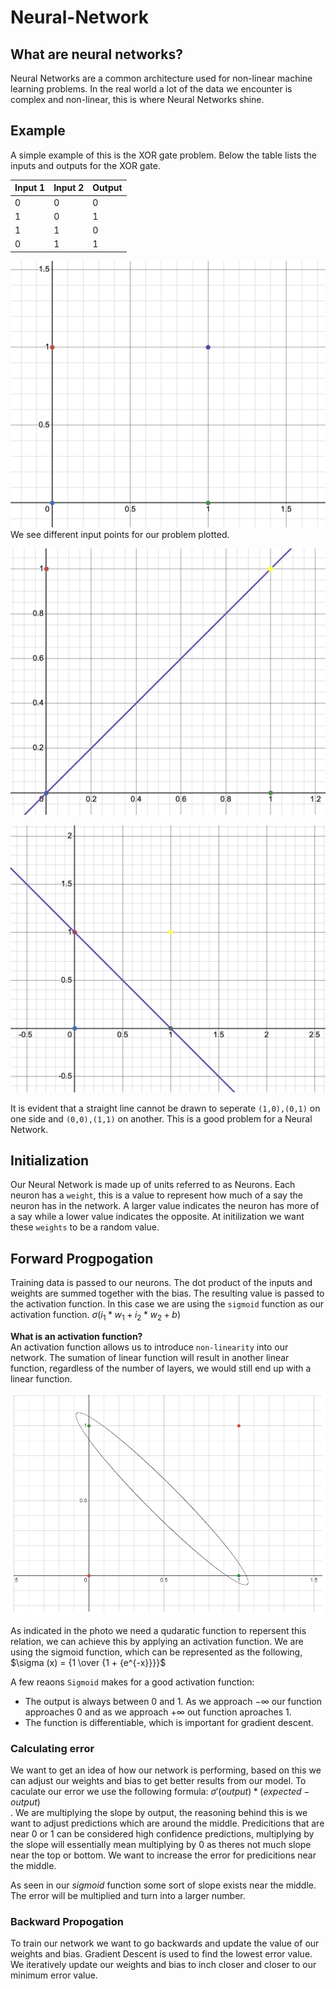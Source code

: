 # Neural-Network

## What are neural networks?

Neural Networks are a common architecture used for non-linear machine learning problems. In the real world a lot of the data we encounter is complex and non-linear, this is where Neural Networks shine.

## Example

A simple example of this is the XOR gate problem. Below the table lists the inputs and outputs for the XOR gate.

| Input 1 | Input 2 | Output |
| ------- | ------- | ------ |
| 0       | 0       | 0      |
| 1       | 0       | 1      |
| 1       | 1       | 0      |
| 0       | 1       | 1      |

![XOR inputs plotted](/images/xorPlot.png)
We see different input points for our problem plotted.

![Not Linearly seperatable 1](/images/notL1.png)

![Not Linearly seperatable 2](/images/notL2.png)

It is evident that a straight line cannot be drawn to seperate `(1,0),(0,1)` on one side and `(0,0),(1,1)` on another. This is a good problem for a Neural Network.

## Initialization

Our Neural Network is made up of units referred to as Neurons. Each neuron has a `weight`, this is a value to represent how much of a say the neuron has in the network. A larger value indicates the neuron has more of a say while a lower value indicates the opposite. At initilization we want these `weights` to be a random value.

## Forward Progpogation

Training data is passed to our neurons. The dot product of the inputs and weights are summed together with the bias. The resulting value is passed to the activation function. In this case we are using the `sigmoid` function as our activation function.
$\sigma ({i_1} * {w_1} + {i_2} * {w_2} + b)$ <br />

**What is an activation function?** <br />
An activation function allows us to introduce `non-linearity` into our network. The sumation of linear function will result in another linear function, regardless of the number of layers, we would still end up with a linear function.

![Boundary](/images/boundary.png)

As indicated in the photo we need a qudaratic function to repersent this relation, we can achieve this by applying an activation function. We are using the sigmoid function,
which can be represented as the following, $\sigma (x) = {1 \over {1 + {e^{-x}}}}$

A few reaons `Sigmoid` makes for a good activation function:
- The output is always between 0 and 1. As we approach $-\infty$ our function approaches 0 and as we approach $+\infty$ out function aproaches 1.
- The function is differentiable, which is important for gradient descent.

### Calculating error

We want to get an idea of how our network is performing, based on this we can adjust our weights and bias to get better results from our model. To caculate our error we use the following formula: $\sigma′(output) * (expected - output)$ <br />.
We are multiplying the slope by output, the reasoning behind this is we want to adjust predictions which are around the middle. Predicitions that are near 0 or 1 can be considered high confidence predictions, multiplying by the slope will essentially mean multiplying by 0 as theres not much slope near the top or bottom. We want to increase the error for predicitions near the middle. 

As seen in our $sigmoid$ function some sort of slope exists near the middle. The error will be multiplied and turn into a larger number.

### Backward Propogation

To train our network we want to go backwards and update the value of our weights and bias. Gradient Descent is used to find the lowest error value. We iteratively update our weights and bias to inch closer and closer to our minimum error value.



